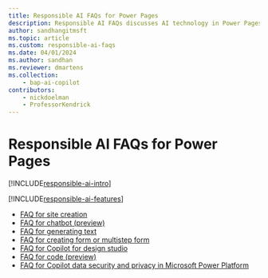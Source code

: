```yaml
---
title: Responsible AI FAQs for Power Pages
description: Responsible AI FAQs discusses AI technology in Power Pages and the key considerations for making use of this technology responsibly.
author: sandhangitmsft
ms.topic: article
ms.custom: responsible-ai-faqs
ms.date: 04/01/2024
ms.author: sandhan
ms.reviewer: dmartens
ms.collection: 
    - bap-ai-copilot
contributors:
    - nickdoelman
    - ProfessorKendrick
---
```


# Responsible AI FAQs for Power Pages

[!INCLUDE[responsible-ai-intro](includes/responsible-ai-intro.md)]

[!INCLUDE[responsible-ai-features](includes/responsible-ai-features.md)]

- [FAQ for site creation](faqs-generate-site.md)
- [FAQ for chatbot (preview)](faqs-chatbot.md)
- [FAQ for generating text](faqs-generate-text.md)
- [FAQ for creating form or multistep form](faqs-create-form.md) 
- [FAQ for Copilot for design studio](faqs-design-studio.md) 
- [FAQ for code (preview)](faqs-pro-developer.md)
- [FAQ for Copilot data security and privacy in Microsoft Power Platform](/power-platform/faqs-copilot-data-security-privacy/)
